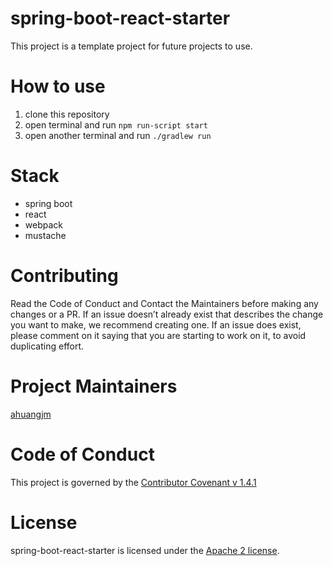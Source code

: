 spring-boot-react-starter
=============================
This project is a template project for future projects to use.

How to use
=============================
1. clone this repository
2. open terminal and run `npm run-script start `
3. open another terminal and run `./gradlew run`

Stack
=============================
- spring boot
- react
- webpack
- mustache


Contributing
=============================
Read the Code of Conduct and Contact the Maintainers before making any changes or a PR. If an issue doesn’t already exist that describes the change you want to make, we recommend creating one. If an issue does exist, please comment on it saying that you are starting to work on it, to avoid duplicating effort.

Project Maintainers
=============================
[ahuangjm](https://github.com/ahuangJM)

Code of Conduct
=============================
This project is governed by the [Contributor Covenant v 1.4.1](https://www.contributor-covenant.org/)


License
=============================
spring-boot-react-starter is licensed under the [Apache 2 license](./LICENSE).

